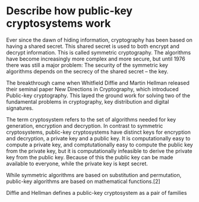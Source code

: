 Describe how public-key cryptosystems work
==========================================

Ever since the dawn of hiding information, cryptography has been based on having a shared secret. This shared secret is used to both encrypt and decrypt information. This is called symmetric cryptography. The algorithms have become increasingly more complex and more secure, but until 1976 there was still a major problem: The security of the symmetric key algorithms depends on the secrecy of the shared secret – the key.

The breakthrough came when Whitfield Diffie and Martin Hellman released their seminal paper New Directions in Cryptography, which introduced Public-key cryptography. This layed the ground work for solving two of the fundamental problems in cryptography, key distribution and digital signatures. 

The term cryptosystem refers to the set of algorithms needed for key generation, encryption and decryption. In contrast to symmetric cryptosystems, public-key cryptosystems have distinct keys for encryption and decryption, a private key and a public key. It is computationally easy to compute a private key, and comptutationally easy to compute the public key from the private key, but it is computationally infeasible to derive the private key from the public key. Because of this the public key can be made available to everyone, while the private key is kept secret.

While symmetric algorithms are based on substitution and permutation, public-key algorithms are based on mathematical functions.[2] 

Diffie and Hellman defines a public-key cryptosystem as a pair of families 

